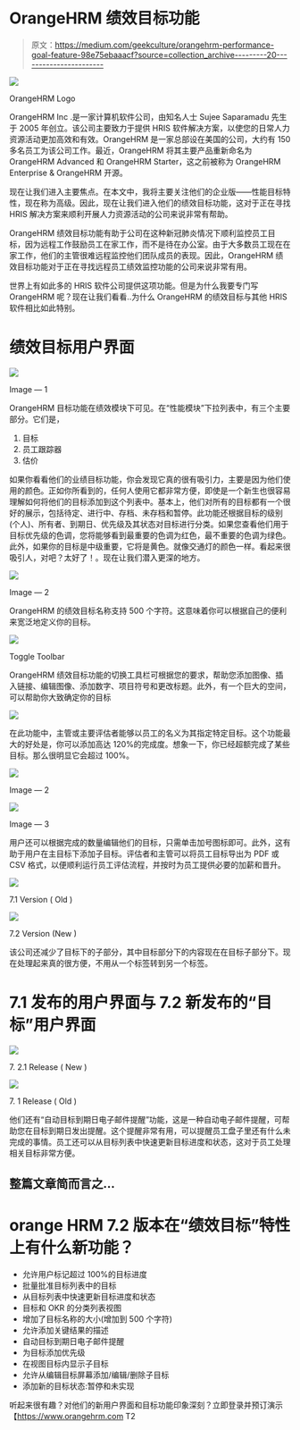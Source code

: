 # OrangeHRM 绩效目标功能

> 原文：<https://medium.com/geekculture/orangehrm-performance-goal-feature-98e75ebaaacf?source=collection_archive---------20----------------------->

![](img/20df14e04822d8de6e6b2a0ad392e93c.png)

OrangeHRM Logo

OrangeHRM Inc .是一家计算机软件公司，由知名人士 Sujee Saparamadu 先生于 2005 年创立。该公司主要致力于提供 HRIS 软件解决方案，以使您的日常人力资源活动更加高效和有效。OrangeHRM 是一家总部设在美国的公司，大约有 150 多名员工为该公司工作。最近，OrangeHRM 将其主要产品重新命名为 OrangeHRM Advanced 和 OrangeHRM Starter，这之前被称为 OrangeHRM Enterprise & OrangeHRM 开源。

现在让我们进入主要焦点。在本文中，我将主要关注他们的企业版——性能目标特性，现在称为高级。因此，现在让我们进入他们的绩效目标功能，这对于正在寻找 HRIS 解决方案来顺利开展人力资源活动的公司来说非常有帮助。

OrangeHRM 绩效目标功能有助于公司在这种新冠肺炎情况下顺利监控员工目标，因为远程工作鼓励员工在家工作，而不是待在办公室。由于大多数员工现在在家工作，他们的主管很难远程监控他们团队成员的表现。因此，OrangeHRM 绩效目标功能对于正在寻找远程员工绩效监控功能的公司来说非常有用。

世界上有如此多的 HRIS 软件公司提供这项功能。但是为什么我要专门写 OrangeHRM 呢？现在让我们看看..为什么 OrangeHRM 的绩效目标与其他 HRIS 软件相比如此特别。

# 绩效目标用户界面

![](img/b5948ca982328f92716a48bb76e92768.png)

Image — 1

OrangeHRM 目标功能在绩效模块下可见。在“性能模块”下拉列表中，有三个主要部分。它们是，

1.  目标
2.  员工跟踪器
3.  估价

如果你看看他们的业绩目标功能，你会发现它真的很有吸引力，主要是因为他们使用的颜色。正如你所看到的，任何人使用它都非常方便，即使是一个新生也很容易理解如何将他们的目标添加到这个列表中。基本上，他们对所有的目标都有一个很好的展示，包括待定、进行中、存档、未存档和暂停。此功能还根据目标的级别(个人)、所有者、到期日、优先级及其状态对目标进行分类。如果您查看他们用于目标优先级的色调，您将能够看到最重要的色调为红色，最不重要的色调为绿色。此外，如果你的目标是中级重要，它将是黄色。就像交通灯的颜色一样。看起来很吸引人，对吧？太好了！。现在让我们潜入更深的地方。

![](img/c999bd649201aba65cd87e259a4ecc0e.png)

Image — 2

OrangeHRM 的绩效目标名称支持 500 个字符。这意味着你可以根据自己的便利来宽泛地定义你的目标。

![](img/dcf0c2090e5f84130a934d65719506f7.png)

Toggle Toolbar

OrangeHRM 绩效目标功能的切换工具栏可根据您的要求，帮助您添加图像、插入链接、编辑图像、添加数字、项目符号和更改标题。此外，有一个巨大的空间，可以帮助你大致确定你的目标

![](img/d42811be17827040d035b27030f55a50.png)

在此功能中，主管或主要评估者能够以员工的名义为其指定特定目标。这个功能最大的好处是，你可以添加高达 120%的完成度。想象一下，你已经超额完成了某些目标。那么很明显它会超过 100%。

![](img/bc37a3c36e540ec0303d202297422628.png)

Image — 2

![](img/3540f1a882198ced4fc37f8c354d6766.png)

Image — 3

用户还可以根据完成的数量编辑他们的目标，只需单击加号图标即可。此外，这有助于用户在主目标下添加子目标。评估者和主管可以将员工目标导出为 PDF 或 CSV 格式，以便顺利运行员工评估流程，并按时为员工提供必要的加薪和晋升。

![](img/c32c28332d3790ddbd952a20bda1ea50.png)

7.1 Version ( Old )

![](img/af24bbfca64c0f4f90fbda60a12ed2cd.png)

7.2 Version (New )

该公司还减少了目标下的子部分，其中目标部分下的内容现在在目标子部分下。现在处理起来真的很方便，不用从一个标签转到另一个标签。

# 7.1 发布的用户界面与 7.2 新发布的“目标”用户界面

![](img/b5948ca982328f92716a48bb76e92768.png)

7\. 2.1 Release ( New )

![](img/dadce7d8f52810dab0205a1b0a202abc.png)

7\. 1 Release ( Old )

他们还有“自动目标到期日电子邮件提醒”功能，这是一种自动电子邮件提醒，可帮助您在目标到期日发出提醒。这个提醒非常有用，可以提醒员工盘子里还有什么未完成的事情。员工还可以从目标列表中快速更新目标进度和状态，这对于员工处理相关目标非常方便。

## 整篇文章简而言之…

# **orange HRM 7.2 版本在“绩效目标”特性上有什么新功能？**

*   允许用户标记超过 100%的目标进度
*   批量批准目标列表中的目标
*   从目标列表中快速更新目标进度和状态
*   目标和 OKR 的分类列表视图
*   增加了目标名称的大小(增加到 500 个字符)
*   允许添加关键结果的描述
*   自动目标到期日电子邮件提醒
*   为目标添加优先级
*   在视图目标内显示子目标
*   允许从编辑目标屏幕添加/编辑/删除子目标
*   添加新的目标状态:暂停和未实现

听起来很有趣？对他们的新用户界面和目标功能印象深刻？立即登录并预订演示【https://www.orangehrm.com T2